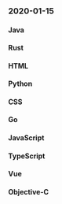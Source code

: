 ### 2020-01-15

#### Java

#### Rust

#### HTML

#### Python

#### CSS

#### Go

#### JavaScript

#### TypeScript

#### Vue

#### Objective-C
